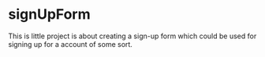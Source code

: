 # signUpForm

This is little project is about creating a sign-up form which could be used for signing up for a account of some sort. 

